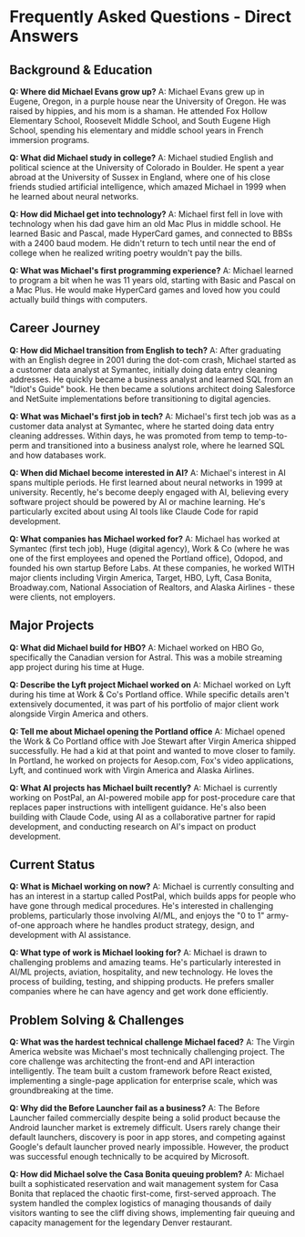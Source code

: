# Frequently Asked Questions - Direct Answers

## Background & Education

**Q: Where did Michael Evans grow up?**
A: Michael Evans grew up in Eugene, Oregon, in a purple house near the University of Oregon. He was raised by hippies, and his mom is a shaman. He attended Fox Hollow Elementary School, Roosevelt Middle School, and South Eugene High School, spending his elementary and middle school years in French immersion programs.

**Q: What did Michael study in college?**
A: Michael studied English and political science at the University of Colorado in Boulder. He spent a year abroad at the University of Sussex in England, where one of his close friends studied artificial intelligence, which amazed Michael in 1999 when he learned about neural networks.

**Q: How did Michael get into technology?**
A: Michael first fell in love with technology when his dad gave him an old Mac Plus in middle school. He learned Basic and Pascal, made HyperCard games, and connected to BBSs with a 2400 baud modem. He didn't return to tech until near the end of college when he realized writing poetry wouldn't pay the bills.

**Q: What was Michael's first programming experience?**
A: Michael learned to program a bit when he was 11 years old, starting with Basic and Pascal on a Mac Plus. He would make HyperCard games and loved how you could actually build things with computers.

## Career Journey

**Q: How did Michael transition from English to tech?**
A: After graduating with an English degree in 2001 during the dot-com crash, Michael started as a customer data analyst at Symantec, initially doing data entry cleaning addresses. He quickly became a business analyst and learned SQL from an "Idiot's Guide" book. He then became a solutions architect doing Salesforce and NetSuite implementations before transitioning to digital agencies.

**Q: What was Michael's first job in tech?**
A: Michael's first tech job was as a customer data analyst at Symantec, where he started doing data entry cleaning addresses. Within days, he was promoted from temp to temp-to-perm and transitioned into a business analyst role, where he learned SQL and how databases work.

**Q: When did Michael become interested in AI?**
A: Michael's interest in AI spans multiple periods. He first learned about neural networks in 1999 at university. Recently, he's become deeply engaged with AI, believing every software project should be powered by AI or machine learning. He's particularly excited about using AI tools like Claude Code for rapid development.

**Q: What companies has Michael worked for?**
A: Michael has worked at Symantec (first tech job), Huge (digital agency), Work & Co (where he was one of the first employees and opened the Portland office), Odopod, and founded his own startup Before Labs. At these companies, he worked WITH major clients including Virgin America, Target, HBO, Lyft, Casa Bonita, Broadway.com, National Association of Realtors, and Alaska Airlines - these were clients, not employers.

## Major Projects

**Q: What did Michael build for HBO?**
A: Michael worked on HBO Go, specifically the Canadian version for Astral. This was a mobile streaming app project during his time at Huge.

**Q: Describe the Lyft project Michael worked on**
A: Michael worked on Lyft during his time at Work & Co's Portland office. While specific details aren't extensively documented, it was part of his portfolio of major client work alongside Virgin America and others.

**Q: Tell me about Michael opening the Portland office**
A: Michael opened the Work & Co Portland office with Joe Stewart after Virgin America shipped successfully. He had a kid at that point and wanted to move closer to family. In Portland, he worked on projects for Aesop.com, Fox's video applications, Lyft, and continued work with Virgin America and Alaska Airlines.

**Q: What AI projects has Michael built recently?**
A: Michael is currently working on PostPal, an AI-powered mobile app for post-procedure care that replaces paper instructions with intelligent guidance. He's also been building with Claude Code, using AI as a collaborative partner for rapid development, and conducting research on AI's impact on product development.

## Current Status

**Q: What is Michael working on now?**
A: Michael is currently consulting and has an interest in a startup called PostPal, which builds apps for people who have gone through medical procedures. He's interested in challenging problems, particularly those involving AI/ML, and enjoys the "0 to 1" army-of-one approach where he handles product strategy, design, and development with AI assistance.

**Q: What type of work is Michael looking for?**
A: Michael is drawn to challenging problems and amazing teams. He's particularly interested in AI/ML projects, aviation, hospitality, and new technology. He loves the process of building, testing, and shipping products. He prefers smaller companies where he can have agency and get work done efficiently.

## Problem Solving & Challenges

**Q: What was the hardest technical challenge Michael faced?**
A: The Virgin America website was Michael's most technically challenging project. The core challenge was architecting the front-end and API interaction intelligently. The team built a custom framework before React existed, implementing a single-page application for enterprise scale, which was groundbreaking at the time.

**Q: Why did the Before Launcher fail as a business?**
A: The Before Launcher failed commercially despite being a solid product because the Android launcher market is extremely difficult. Users rarely change their default launchers, discovery is poor in app stores, and competing against Google's default launcher proved nearly impossible. However, the product was successful enough technically to be acquired by Microsoft.

**Q: How did Michael solve the Casa Bonita queuing problem?**
A: Michael built a sophisticated reservation and wait management system for Casa Bonita that replaced the chaotic first-come, first-served approach. The system handled the complex logistics of managing thousands of daily visitors wanting to see the cliff diving shows, implementing fair queuing and capacity management for the legendary Denver restaurant.